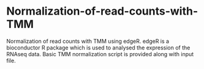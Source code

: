 # Normalization-of-read-counts-with-TMM
Normalization of read counts with TMM using edgeR.
edgeR is a bioconductor R package which is used to analysed the expression of the RNAseq data.
Basic TMM normalization script is provided along with input file.

